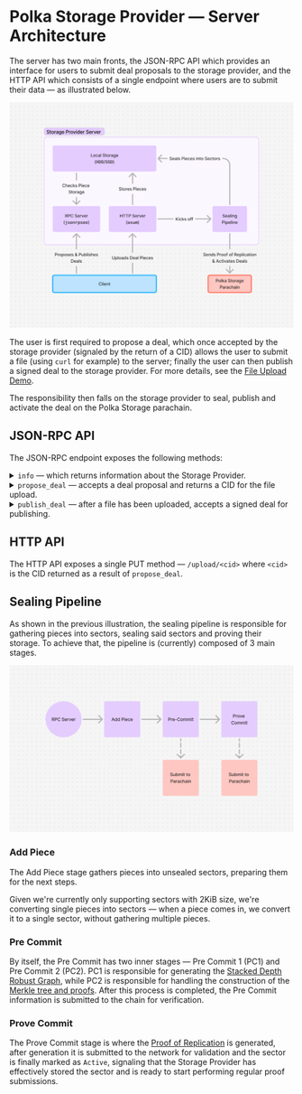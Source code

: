 # Polka Storage Provider — Server Architecture


The server has two main fronts, the JSON-RPC API which provides an interface for users to submit deal proposals to the storage provider,
and the HTTP API which consists of a single endpoint where users are to submit their data — as illustrated below.

<p><img src="../images/architecture/storage-provider-server.png"/></p>

The user is first required to propose a deal, which once accepted by the storage provider (signaled by the return of a CID) allows the user to submit a file
(using `curl` for example) to the server; finally the user can then publish a signed deal to the storage provider. For more details, see the [File Upload Demo](../getting-started/demo-file-store.md).

The responsibility then falls on the storage provider to seal, publish and activate the deal on the Polka Storage parachain.

## JSON-RPC API

The JSON-RPC endpoint exposes the following methods:

<details>
<summary><code>info</code> — which returns information about the Storage Provider.</summary>
<p><b>JSON-RPC Example</b></p>
<pre>
<code class="language-json hljs">{
  "jsonrpc": "2.0",
  "id": 0,
  "method": "v0_info",
  "params": []
}</code>
</pre>
</details>

<details>
<summary><code>propose_deal</code> — accepts a deal proposal and returns a CID for the file upload.</summary>
<p><b>JSON-RPC Example</b></p>
<pre>
<code class="language-json hljs">{
  "jsonrpc": "2.0",
  "id": 0,
  "method": "v0_propose_deal",
  "params": [
    {
      "piece_cid": "baga6ea4seaqj527iqfb2kqhy3tmpydzroiigyaie6g3txai2kc3ooyl7kgpeipi",
      "piece_size": 2048,
      "client": "5GrwvaEF5zXb26Fz9rcQpDWS57CtERHpNehXCPcNoHGKutQY",
      "provider": "5FLSigC9HGRKVhB9FiEo4Y3koPsNmBmLJbpXg2mp1hXcS59Y",
      "label": "",
      "start_block": 200,
      "end_block": 250,
      "storage_price_per_block": 500,
      "provider_collateral": 1250,
      "state": "Published"
    }
  ]
}</code>
</pre>
</details>

<details>
<summary><code>publish_deal</code> — after a file has been uploaded, accepts a signed deal for publishing.</summary>
<pre>
<code class="language-json hljs">{
  "jsonrpc": "2.0",
  "id": 0,
  "method": "v0_publish_deal",
  "params": [
    {
      "deal_proposal": {
        "piece_cid": "baga6ea4seaqj527iqfb2kqhy3tmpydzroiigyaie6g3txai2kc3ooyl7kgpeipi",
        "piece_size": 2048,
        "client": "5GrwvaEF5zXb26Fz9rcQpDWS57CtERHpNehXCPcNoHGKutQY",
        "provider": "5FLSigC9HGRKVhB9FiEo4Y3koPsNmBmLJbpXg2mp1hXcS59Y",
        "label": "",
        "start_block": 100000,
        "end_block": 100050,
        "storage_price_per_block": 500,
        "provider_collateral": 1250,
        "state": "Published"
      },
      "client_signature": {
        "Sr25519": "c835a1c5215fc017067d30a8f49df0c643233881e57d8bd7232f695e1d28c748e8872b45712dcb403e28792cd1fb2b6161053b3344d4f6664bafec77349abd80"
      }
    }
  ]
}</code>
</pre>
</details>

## HTTP API

The HTTP API exposes a single PUT method — `/upload/<cid>` where `<cid>` is the CID returned as a result of `propose_deal`.


## Sealing Pipeline

As shown in the previous illustration, the sealing pipeline is responsible for gathering pieces into sectors, sealing said sectors and proving their storage.
To achieve that, the pipeline is (currently) composed of 3 main stages.

![The sealine pipeline, currently composed of the stages: Add Piece, Pre Commit and Prove Commit](../images/architecture/storage-provider-pipeline.png)

### Add Piece

The Add Piece stage gathers pieces into unsealed sectors, preparing them for the next steps.

Given we're currently only supporting sectors with 2KiB size, we're converting single pieces into sectors —
when a piece comes in, we convert it to a single sector, without gathering multiple pieces.

### Pre Commit

By itself, the Pre Commit has two inner stages — Pre Commit 1 (PC1) and Pre Commit 2 (PC2).
PC1 is responsible for generating the [Stacked Depth Robust Graph](https://spec.filecoin.io/algorithms/sdr/#section-algorithms.sdr.stacked-depth-robust-graphs),
while PC2 is responsible for handling the construction of the [Merkle tree and proofs](https://spec.filecoin.io/algorithms/sdr/#section-algorithms.sdr.merkle-proofs).
After this process is completed, the Pre Commit information is submitted to the chain for verification.

### Prove Commit

The Prove Commit stage is where the [Proof of Replication](https://docs.filecoin.io/basics/the-blockchain/proofs#proof-of-replication-porep) is generated,
after generation it is submitted to the network for validation and the sector is finally marked as `Active`,
signaling that the Storage Provider has effectively stored the sector and is ready to start performing regular proof submissions.

<!-- TODO: remove the download API from the server until we implement deal retrieval -->
